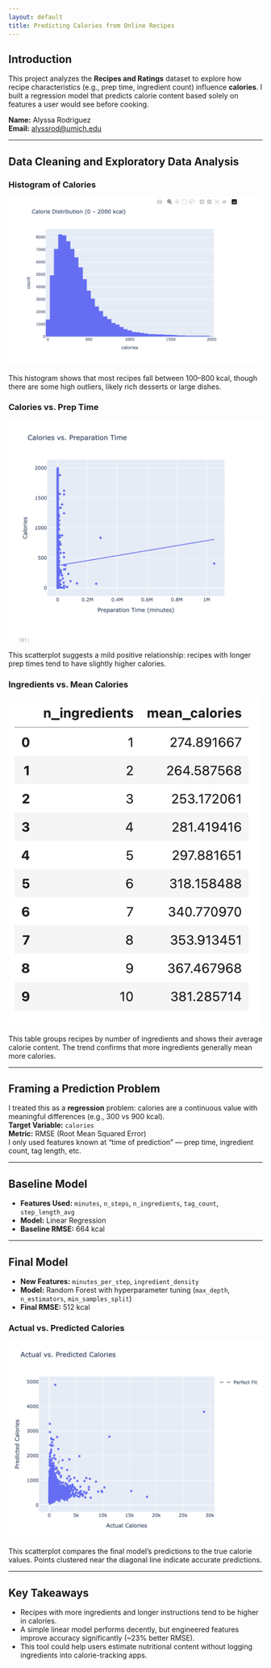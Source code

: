 ```yaml
---
layout: default
title: Predicting Calories from Online Recipes
---
```


## Introduction

This project analyzes the **Recipes and Ratings** dataset to explore how recipe characteristics (e.g., prep time, ingredient count) influence **calories**. I built a regression model that predicts calorie content based solely on features a user would see before cooking.

**Name:** Alyssa Rodriguez  
**Email:** alyssrod@umich.edu  

---

## Data Cleaning and Exploratory Data Analysis

### Histogram of Calories

![Histogram of Calories](assets/calories_hist.png)

This histogram shows that most recipes fall between 100–800 kcal, though there are some high outliers, likely rich desserts or large dishes.

### Calories vs. Prep Time

![Calories vs Prep Time](assets/calories_vs_minutes.png)

This scatterplot suggests a mild positive relationship: recipes with longer prep times tend to have slightly higher calories.

### Ingredients vs. Mean Calories

![Ingredients vs Mean Calories](assets/calories_table.png)

This table groups recipes by number of ingredients and shows their average calorie content. The trend confirms that more ingredients generally mean more calories.

---

## Framing a Prediction Problem

I treated this as a **regression** problem: calories are a continuous value with meaningful differences (e.g., 300 vs 900 kcal).  
**Target Variable:** `calories`  
**Metric:** RMSE (Root Mean Squared Error)  
I only used features known at “time of prediction” — prep time, ingredient count, tag length, etc.

---

## Baseline Model

- **Features Used:** `minutes`, `n_steps`, `n_ingredients`, `tag_count`, `step_length_avg`  
- **Model:** Linear Regression  
- **Baseline RMSE:** 664 kcal  

---

## Final Model

- **New Features:** `minutes_per_step`, `ingredient_density`  
- **Model:** Random Forest with hyperparameter tuning (`max_depth`, `n_estimators`, `min_samples_split`)  
- **Final RMSE:** 512 kcal  

### Actual vs. Predicted Calories

![Predicted vs Actual Calories](assets/pred_vs_actual.png)

This scatterplot compares the final model’s predictions to the true calorie values. Points clustered near the diagonal line indicate accurate predictions.

---

## Key Takeaways

- Recipes with more ingredients and longer instructions tend to be higher in calories.
- A simple linear model performs decently, but engineered features improve accuracy significantly (~23% better RMSE).
- This tool could help users estimate nutritional content without logging ingredients into calorie-tracking apps.
